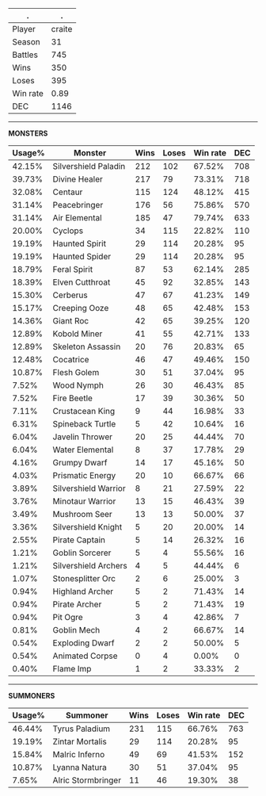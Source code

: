 .|.
|-|-
Player|craite
Season|31
Battles|745
Wins|350
Loses|395
Win rate|0.89
DEC|1146

---
**MONSTERS**

Usage%|Monster|Wins|Loses|Win rate|DEC|
-|-|-|-|-|-|
42.15%|Silvershield Paladin|212|102|67.52%|708|
39.73%|Divine Healer|217|79|73.31%|718|
32.08%|Centaur|115|124|48.12%|415|
31.14%|Peacebringer|176|56|75.86%|570|
31.14%|Air Elemental|185|47|79.74%|633|
20.00%|Cyclops|34|115|22.82%|110|
19.19%|Haunted Spirit|29|114|20.28%|95|
19.19%|Haunted Spider|29|114|20.28%|95|
18.79%|Feral Spirit|87|53|62.14%|285|
18.39%|Elven Cutthroat|45|92|32.85%|143|
15.30%|Cerberus|47|67|41.23%|149|
15.17%|Creeping Ooze|48|65|42.48%|153|
14.36%|Giant Roc|42|65|39.25%|120|
12.89%|Kobold Miner|41|55|42.71%|133|
12.89%|Skeleton Assassin|20|76|20.83%|65|
12.48%|Cocatrice|46|47|49.46%|150|
10.87%|Flesh Golem|30|51|37.04%|95|
7.52%|Wood Nymph|26|30|46.43%|85|
7.52%|Fire Beetle|17|39|30.36%|50|
7.11%|Crustacean King|9|44|16.98%|33|
6.31%|Spineback Turtle|5|42|10.64%|16|
6.04%|Javelin Thrower|20|25|44.44%|70|
6.04%|Water Elemental|8|37|17.78%|29|
4.16%|Grumpy Dwarf|14|17|45.16%|50|
4.03%|Prismatic Energy|20|10|66.67%|66|
3.89%|Silvershield Warrior|8|21|27.59%|22|
3.76%|Minotaur Warrior|13|15|46.43%|39|
3.49%|Mushroom Seer|13|13|50.00%|37|
3.36%|Silvershield Knight|5|20|20.00%|14|
2.55%|Pirate Captain|5|14|26.32%|16|
1.21%|Goblin Sorcerer|5|4|55.56%|16|
1.21%|Silvershield Archers|4|5|44.44%|6|
1.07%|Stonesplitter Orc|2|6|25.00%|3|
0.94%|Highland Archer|5|2|71.43%|14|
0.94%|Pirate Archer|5|2|71.43%|19|
0.94%|Pit Ogre|3|4|42.86%|7|
0.81%|Goblin Mech|4|2|66.67%|14|
0.54%|Exploding Dwarf|2|2|50.00%|5|
0.54%|Animated Corpse|0|4|0.00%|0|
0.40%|Flame Imp|1|2|33.33%|2|

---
**SUMMONERS**

Usage%|Summoner|Wins|Loses|Win rate|DEC|
-|-|-|-|-|-|
46.44%|Tyrus Paladium|231|115|66.76%|763|
19.19%|Zintar Mortalis|29|114|20.28%|95|
15.84%|Malric Inferno|49|69|41.53%|152|
10.87%|Lyanna Natura|30|51|37.04%|95|
7.65%|Alric Stormbringer|11|46|19.30%|38|

